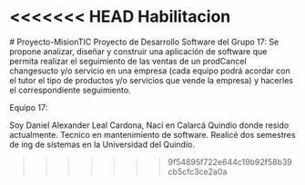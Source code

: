 <<<<<<< HEAD
Habilitacion
=======
﻿# Proyecto-MisionTIC
Proyecto de Desarrollo  Software del Grupo 17: Se propone analizar, diseñar y construir una aplicación de software que permita realizar el seguimiento de las ventas de un prodCancel changesucto y/o servicio en una empresa (cada equipo podrá acordar con el tutor el tipo de productos y/o servicios que vende la empresa) y hacerles el correspondiente seguimiento.

Equipo 17:

Soy Daniel Alexander  Leal Cardona, Nací en Calarcá Quindío donde resido actualmente.
Tecnico en mantenimiento de software.
Realicé dos semestres de ing de sistemas en la Universidad del Quindío.
>>>>>>> 9f54895f722e644c19b92f58b39cb5cfc3ce2a0a
